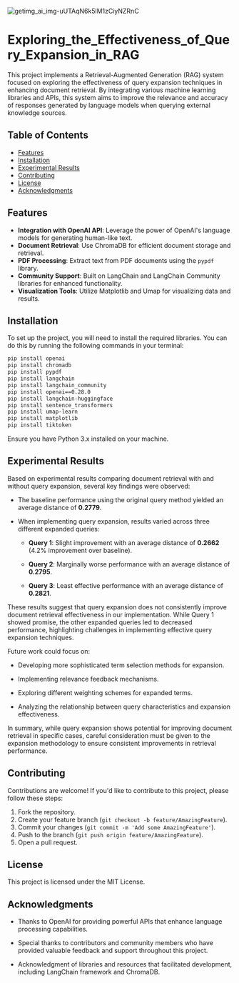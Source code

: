 
![getimg_ai_img-uUTAqN6k5lM1zCiyNZRnC](https://github.com/user-attachments/assets/6008bab1-17d3-40b1-a2a7-4ca704368802)


# Exploring_the_Effectiveness_of_Query_Expansion_in_RAG

This project implements a Retrieval-Augmented Generation (RAG) system focused on exploring the effectiveness of query expansion techniques in enhancing document retrieval. By integrating various machine learning libraries and APIs, this system aims to improve the relevance and accuracy of responses generated by language models when querying external knowledge sources.

## Table of Contents

- [Features](#features)
- [Installation](#installation)
- [Experimental Results](#experimental-results)
- [Contributing](#contributing)
- [License](#license)
- [Acknowledgments](#acknowledgments)

## Features

- **Integration with OpenAI API**: Leverage the power of OpenAI's language models for generating human-like text.
- **Document Retrieval**: Use ChromaDB for efficient document storage and retrieval.
- **PDF Processing**: Extract text from PDF documents using the `pypdf` library.
- **Community Support**: Built on LangChain and LangChain Community libraries for enhanced functionality.
- **Visualization Tools**: Utilize Matplotlib and Umap for visualizing data and results.

## Installation

To set up the project, you will need to install the required libraries. You can do this by running the following commands in your terminal:

```bash
pip install openai
pip install chromadb
pip install pypdf
pip install langchain
pip install langchain_community
pip install openai==0.28.0
pip install langchain-huggingface
pip install sentence_transformers
pip install umap-learn
pip install matplotlib
pip install tiktoken
```

Ensure you have Python 3.x installed on your machine.

## Experimental Results

Based on experimental results comparing document retrieval with and without query expansion, several key findings were observed:

- The baseline performance using the original query method yielded an average distance of **0.2779**.
  
- When implementing query expansion, results varied across three different expanded queries:
  
  - **Query 1**: Slight improvement with an average distance of **0.2662** (4.2% improvement over baseline).
  
  - **Query 2**: Marginally worse performance with an average distance of **0.2795**.
  
  - **Query 3**: Least effective performance with an average distance of **0.2821**.

These results suggest that query expansion does not consistently improve document retrieval effectiveness in our implementation. While Query 1 showed promise, the other expanded queries led to decreased performance, highlighting challenges in implementing effective query expansion techniques.

Future work could focus on:

- Developing more sophisticated term selection methods for expansion.
  
- Implementing relevance feedback mechanisms.
  
- Exploring different weighting schemes for expanded terms.
  
- Analyzing the relationship between query characteristics and expansion effectiveness.

In summary, while query expansion shows potential for improving document retrieval in specific cases, careful consideration must be given to the expansion methodology to ensure consistent improvements in retrieval performance.

## Contributing

Contributions are welcome! If you'd like to contribute to this project, please follow these steps:

1. Fork the repository.
2. Create your feature branch (`git checkout -b feature/AmazingFeature`).
3. Commit your changes (`git commit -m 'Add some AmazingFeature'`).
4. Push to the branch (`git push origin feature/AmazingFeature`).
5. Open a pull request.

## License

This project is licensed under the MIT License.

## Acknowledgments

- Thanks to OpenAI for providing powerful APIs that enhance language processing capabilities.
  
- Special thanks to contributors and community members who have provided valuable feedback and support throughout this project.
  
- Acknowledgment of libraries and resources that facilitated development, including LangChain framework and ChromaDB.
